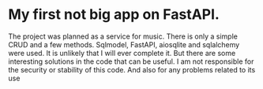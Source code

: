 # My first not big app on FastAPI.
The project was planned as a service for music. There is only a simple CRUD and a few methods.
Sqlmodel, FastAPI, aiosqlite and sqlalchemy were used.
It is unlikely that I will ever complete it. But there are some interesting solutions in the code that can be useful.
I am not responsible for the security or stability of this code.
And also for any problems related to its use
